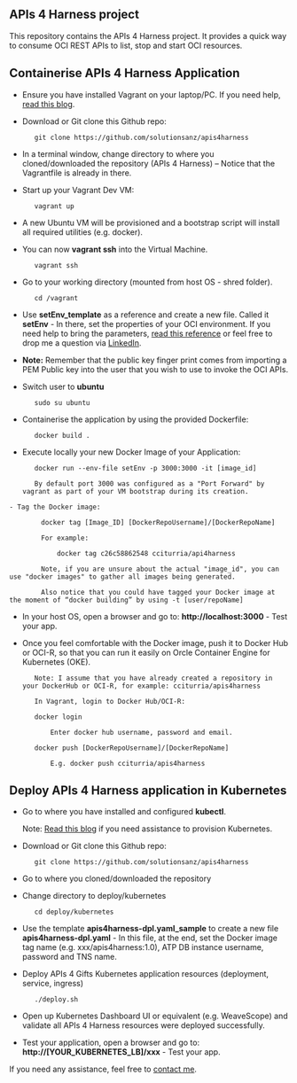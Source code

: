 APIs 4 Harness project
------

This repository contains the APIs 4 Harness project. It provides a quick way to consume OCI REST APIs to list, stop and start OCI resources. 

Containerise APIs 4 Harness Application
------

   - Ensure you have installed Vagrant on your laptop/PC. If you need help, [read this blog](https://redthunder.blog/2018/02/13/teaching-how-to-use-vagrant-to-simplify-building-local-dev-and-test-environments/). 

   - Download or Git clone this Github repo: 

			git clone https://github.com/solutionsanz/apis4harness

   - In a terminal window, change directory to where you cloned/downloaded the repository (APIs 4 Harness) – Notice that the Vagrantfile is already in there.

   - Start up your Vagrant Dev VM:

	        vagrant up

   - A new Ubuntu VM will be provisioned and a bootstrap script will install all required utilities (e.g. docker).
    
   - You can now **vagrant ssh** into the Virtual Machine.

            vagrant ssh

   - Go to your working directory (mounted from host OS - shred folder).

            cd /vagrant

   - Use **setEnv_template** as a reference and create a new file. Called it **setEnv** - In there, set the properties of your OCI environment. If you need help to bring the parameters, [read this reference](https://docs.cloud.oracle.com/iaas/Content/General/Concepts/credentials.htm) or feel free to drop me a question via [LinkedIn](https://www.linkedin.com/in/citurria/). 

   - **Note:** Remember that the public key finger print comes from importing a PEM Public key into the user that you wish to use to invoke the OCI APIs.
            
   - Switch user to **ubuntu**

            sudo su ubuntu

   - Containerise the application by using the provided Dockerfile:

            docker build .

   - Execute locally your new Docker Image of your Application:

            docker run --env-file setEnv -p 3000:3000 -it [image_id] 

            By default port 3000 was configured as a "Port Forward" by vagrant as part of your VM bootstrap during its creation.

    - Tag the Docker image:

            docker tag [Image_ID] [DockerRepoUsername]/[DockerRepoName]

            For example:

                docker tag c26c58862548 cciturria/api4harness

            Note, if you are unsure about the actual "image_id", you can use "docker images" to gather all images being generated.

            Also notice that you could have tagged your Docker image at the moment of “docker building” by using -t [user/repoName]
            

   - In your host OS, open a browser and go to: **http://localhost:3000** - Test your app. 
    
   - Once you feel comfortable with the Docker image, push it to Docker Hub or OCI-R, so that you can run it easily on Orcle Container Engine for Kubernetes (OKE).
   
            Note: I assume that you have already created a repository in your DockerHub or OCI-R, for example: cciturria/apis4harness

            In Vagrant, login to Docker Hub/OCI-R:

            docker login

                Enter docker hub username, password and email.

            docker push [DockerRepoUsername]/[DockerRepoName]

                E.g. docker push cciturria/apis4harness


Deploy APIs 4 Harness application in Kubernetes
------

   - Go to where you have installed and configured **kubectl**.

        Note: [Read this blog](https://redthunder.blog/2018/04/18/teaching-how-to-quickly-provision-a-dev-kubernetes-environment-locally-or-in-oracle-cloud/) if you need assistance to provision Kubernetes.

   - Download or Git clone this Github repo: 

            git clone https://github.com/solutionsanz/apis4harness

   - Go to where you cloned/downloaded the repository

   - Change directory to deploy/kubernetes

            cd deploy/kubernetes

   - Use the template **apis4harness-dpl.yaml_sample** to create a new file **apis4harness-dpl.yaml** - In this file, at the end, set the Docker image tag name (e.g. xxx/apis4harness:1.0), ATP DB instance username, password and TNS name.

   - Deploy APIs 4 Gifts Kubernetes application resources (deployment, service, ingress)

            ./deploy.sh
            
   - Open up Kubernetes Dashboard UI or equivalent (e.g. WeaveScope) and validate all APIs 4 Harness resources were deployed successfully.

   - Test your application, open a browser and go to: **http://[YOUR_KUBERNETES_LB]/xxx** - Test your app. 
    
    
If you need any assistance, feel free to [contact me](https://www.linkedin.com/in/citurria/).